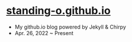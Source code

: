 # [standing-o.github.io](https://standing-o.github.io/)
- My github.io blog powered by Jekyll & Chirpy
- Apr. 26, 2022 ~ Present
